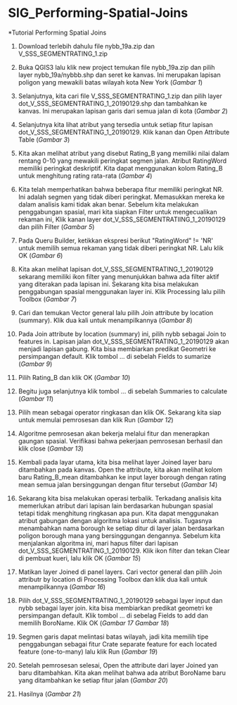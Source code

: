 # SIG_Performing-Spatial-Joins

*Tutorial Performing Spatial Joins

1. Download terlebih dahulu file nybb_19a.zip dan V_SSS_SEGMENTRATING_1.zip

2. Buka QGIS3 lalu klik new project temukan file nybb_19a.zip dan pilih layer nybb_19a/nybbb.shp dan seret ke kanvas. Ini merupakan lapisan poligon yang mewakili batas wilayah kota New York (*Gambar 1*)

3. Selanjutnya, kita cari file V_SSS_SEGMENTRATING_1.zip dan pilih layer dot_V_SSS_SEGMENTRATING_1_20190129.shp dan tambahkan ke kanvas. Ini merupakan lapisan garis dari semua jalan di kota (*Gambar 2*)

4. Selanjutnya kita lihat atribut yang tersedia untuk setiap fitur lapisan dot_V_SSS_SEGMENTRATING_1_20190129. Klik kanan dan Open Attribute Table (*Gambar 3*)

5. Kita akan melihat atribut yang disebut Rating_B yang memiliki nilai dalam rentang 0-10 yang mewakili peringkat segmen jalan. Atribut RatingWord memiliki peringkat deskriptif. Kita dapat menggunakan kolom Rating_B untuk menghitung rating rata-rata (*Gambar 4*)

6. Kita telah memperhatikan bahwa beberapa fitur memiliki peringkat NR. Ini adalah segmen yang tidak diberi peringkat. Memasukkan mereka ke dalam analisis kami tidak akan benar. Sebelum kita melakukan penggabungan spasial, mari kita siapkan Filter untuk mengecualikan rekaman ini, Klik kanan layer dot_V_SSS_SEGMENTRATIING_1_20190129 dan pilih Filter (*Gambar 5*)

7. Pada Queru Builder, ketikkan ekspresi berikut "RatingWord" != 'NR' untuk memilih semua rekaman yang tidak diberi peringkat NR. Lalu klik OK (*Gambar 6*)

8. Kita akan melihat lapisan dot_V_SSS_SEGMENTRATING_1_20190129 sekarang memiliki ikon filter yang menunjukkan bahwa ada filter aktif yang diterakan pada lapisan ini. Sekarang kita bisa melakukan penggabungan spasial menggunakan layer ini. Klik Processing lalu pilih Toolbox (*Gambar 7*)

9. Cari dan temukan Vector general lalu pilih Join attribute by location (summary). Klik dua kali untuk menampilkannya (*Gambar 8*)

10. Pada Join attribute by location (summary) ini, pilih nybb sebagai Join to features in. Lapisan jalan dot_V_SSS_SEGMENTRATING_1_20190129 akan menjadi lapisan gabung. Kita bisa membiarkan predikat Geometri ke persimpangan default. Klik tombol ... di sebelah Fields to sumarize (*Gambar 9*)

11. Pilih Rating_B dan klik OK (*Gambar 10*)

12. Begitu juga selanjutnya klik tombol ... di sebelah Summaries to calculate (*Gambar 11*)

13. Pilih mean sebagai operator ringkasan dan klik OK. Sekarang kita siap untuk memulai pemrosesan dan klik Run (*Gambar 12*)

14. Algoritme pemrosesan akan bekerja melalui fitur dan menerapkan gaungan spasial. Verifikasi bahwa pekerjaan pemrosesan berhasil dan klik close (*Gambar 13*)

15. Kembali pada layar utama, kita bisa melihat layer Joined layer baru ditambahkan pada kanvas. Open the attribute, kita akan melihat kolom baru Rating_B_mean ditambahkan ke input layer borough dengan rating mean semua jalan bersinggungan dengan fitur tersebut (*Gambar 14*)

16. Sekarang kita bisa melakukan operasi terbalik. Terkadang analisis kita memerlukan atribut dari lapisan lain berdasarkan hubungan spasial tetapi tidak menghitung ringkasan apa pun. Kita dapat menggunakan atribut gabungan dengan algoritma lokasi untuk analisis. Tugasnya menambahkan nama borough ke setiap ditur di layer jalan berdasarkan poligon borough mana yang bersinggungan dengannya. Sebelum kita menjalankan algoritma ini, mari hapus filter dari lapisan dot_V_SSS_SEGMENTRATING_1_20190129. Klik ikon filter dan tekan Clear di pembuat kueri, lalu klik OK (*Gambar 15*)

17. Matikan layer Joined di panel layers. Cari vector general dan pilih Join attributr by location di Processing Toolbox dan klik dua kali untuk menampilkannya (*Gambar 16*)

18. Pilih dot_V_SSS_SEGMENTRATING_1_20190129 sebagai layer input dan nybb sebagai layer join. kita bisa membiarkan predikat geometri ke persimpangan default. Klik tombol ... di sebelag Fields to add dan memilih BoroName. Klik OK (*Gambar 17* *Gambar 18*)

19. Segmen garis dapat melintasi batas wilayah, jadi kita memilih tipe penggabungan sebagai fitur Crate separate feature for each located feature (one-to-many) lalu klik Run (*Gambar 19*)

20. Setelah pemrosesan selesai, Open the attribute dari layer Joined yan baru ditambahkan. Kita akan melihat bahwa ada atribut BoroName baru yang ditambahkan ke setiap fitur jalan (*Gambar 20*)

21. Hasilnya (*Gambar 21*) 
